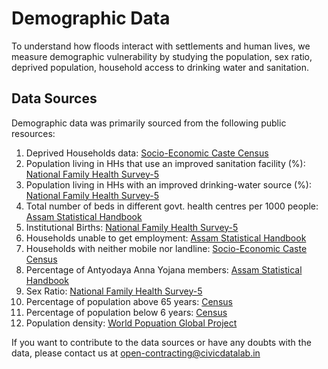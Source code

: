 # Demographic Data
To understand how floods interact with settlements and human lives, we measure demographic vulnerability by studying the population, sex ratio, deprived population, household access to drinking water and sanitation. 
## Data Sources
Demographic data was primarily sourced from the following public resources:
1. Deprived Households data: [Socio-Economic Caste Census](https://secc.gov.in/getAssetsOwnershipRuralStateReport.htm/18)
2. Population living in HHs that use an improved sanitation facility (%): [National Family Health Survey-5](https://nhm.assam.gov.in/documents-detail/national-family-health-survey-5-2019-20)
3. Population living in HHs with an improved drinking-water source (%): [National Family Health Survey-5](https://nhm.assam.gov.in/documents-detail/national-family-health-survey-5-2019-20)
4. Total number of beds in different govt. health centres per 1000 people: [Assam Statistical Handbook](https://des.assam.gov.in/documents-detail/statistical-hand-book)
5. Institutional Births:  [National Family Health Survey-5](https://nhm.assam.gov.in/documents-detail/national-family-health-survey-5-2019-20)
6. Households unable to get employment: [Assam Statistical Handbook](https://des.assam.gov.in/documents-detail/statistical-hand-book)
7. Households with neither mobile nor landline: [Socio-Economic Caste Census](https://secc.gov.in/getAssetsOwnershipRuralStateReport.htm/18) 
8. Percentage of Antyodaya Anna Yojana members: [Assam Statistical Handbook](https://des.assam.gov.in/documents-detail/statistical-hand-book)
9. Sex Ratio: [National Family Health Survey-5](https://nhm.assam.gov.in/documents-detail/national-family-health-survey-5-2019-20)
10. Percentage of population above 65 years: [Census](https://censusindia.gov.in/pca/cdb_pca_census/Houselisting-housing-Assam.html)
11. Percentage of population below 6 years: [Census](https://censusindia.gov.in/pca/cdb_pca_census/Houselisting-housing-Assam.html)
12. Population density: [World Popuation Global Project](https://developers.google.com/earth-engine/datasets/catalog/WorldPop_GP_100m_pop)

If you want to contribute to the data sources or have any doubts with the data, please contact us at open-contracting@civicdatalab.in